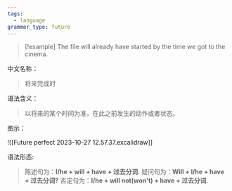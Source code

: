 ```yaml
---
tags:
  - language
grammer_type: future
---
```

> [!example]
> The file will already have started by the time we got to the cinema.

中文名称：
> 将来完成时

语法含义：
> 以将来的某个时间为准，在此之前发生的动作或者状态。

图示：

![[Future perfect 2023-10-27 12.57.37.excalidraw]]

语法形态:
> 陈述句为：**I/he + will + have + 过去分词.**
> 疑问句为：**Will + I/he +  have + 过去分词?**
> 否定句为：**I/he + will not(won't) + have + 过去分词.**